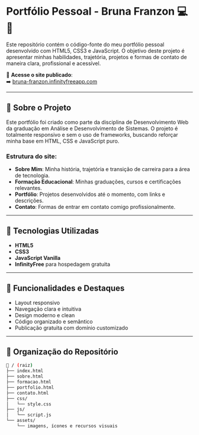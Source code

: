 # Portfólio Pessoal - Bruna Franzon 💻🌱

Este repositório contém o código-fonte do meu portfólio pessoal desenvolvido com HTML5, CSS3 e JavaScript. O objetivo deste projeto é apresentar minhas habilidades, trajetória, projetos e formas de contato de maneira clara, profissional e acessível.

🔗 **Acesse o site publicado**:  
➡️ [bruna-franzon.infinityfreeapp.com](https://bruna-franzon.infinityfreeapp.com/index.html)

---

## 📄 Sobre o Projeto

Este portfólio foi criado como parte da disciplina de Desenvolvimento Web da graduação em Análise e Desenvolvimento de Sistemas. O projeto é totalmente responsivo e sem o uso de frameworks, buscando reforçar minha base em HTML, CSS e JavaScript puro.

### Estrutura do site:
- **Sobre Mim**: Minha história, trajetória e transição de carreira para a área de tecnologia.
- **Formação Educacional**: Minhas graduações, cursos e certificações relevantes.
- **Portfólio**: Projetos desenvolvidos até o momento, com links e descrições.
- **Contato**: Formas de entrar em contato comigo profissionalmente.

---

## 🚀 Tecnologias Utilizadas

- **HTML5**
- **CSS3**
- **JavaScript Vanilla**
- **InfinityFree** para hospedagem gratuita

---

## 📌 Funcionalidades e Destaques

- Layout responsivo
- Navegação clara e intuitiva
- Design moderno e clean
- Código organizado e semântico
- Publicação gratuita com domínio customizado

---

## 📂 Organização do Repositório

```bash
📁 / (raiz)
├── index.html
├── sobre.html
├── formacao.html
├── portfolio.html
├── contato.html
├── css/
│   └── style.css
├── js/
│   └── script.js
└── assets/
    └── imagens, ícones e recursos visuais
